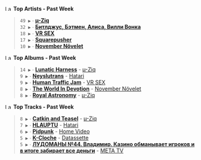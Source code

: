 <!--START_LASTFM_ARTISTS:{"period": "7day", "rows": 5}-->
<a href="https://last.fm" target="_blank"><img src="https://user-images.githubusercontent.com/17434202/215290617-e793598d-d7c9-428f-9975-156db1ba89cc.svg" alt="Last.fm Logo" width="18" height="13"/></a> **Top Artists - Past Week**

> `49 ▶️` ∙ **[µ-Ziq](https://www.last.fm/music/%C2%B5-Ziq)**<br/>
> `32 ▶️` ∙ **[Битлджус, Бэтмен, Алиса, Вилли Вонка](https://www.last.fm/music/%D0%91%D0%B8%D1%82%D0%BB%D0%B4%D0%B6%D1%83%D1%81,+%D0%91%D1%8D%D1%82%D0%BC%D0%B5%D0%BD,+%D0%90%D0%BB%D0%B8%D1%81%D0%B0,+%D0%92%D0%B8%D0%BB%D0%BB%D0%B8+%D0%92%D0%BE%D0%BD%D0%BA%D0%B0)**<br/>
> `18 ▶️` ∙ **[VR SEX](https://www.last.fm/music/VR+SEX)**<br/>
> `17 ▶️` ∙ **[Squarepusher](https://www.last.fm/music/Squarepusher)**<br/>
> `10 ▶️` ∙ **[November Növelet](https://www.last.fm/music/November+N%C3%B6velet)**<br/>
<!--END_LASTFM_ARTISTS-->

<!--START_LASTFM_ALBUMS:{"period": "7day", "rows": 5}-->
<a href="https://last.fm" target="_blank"><img src="https://user-images.githubusercontent.com/17434202/215290617-e793598d-d7c9-428f-9975-156db1ba89cc.svg" alt="Last.fm Logo" width="18" height="13"/></a> **Top Albums - Past Week**

> `14 ▶️` ∙ **[Lunatic Harness](https://www.last.fm/music/%C2%B5-Ziq/Lunatic+Harness)** - [µ-Ziq](https://www.last.fm/music/%C2%B5-Ziq)<br/>
> `9 ▶️` ∙ **[Neyslutrans](https://www.last.fm/music/Hatari/Neyslutrans)** - [Hatari](https://www.last.fm/music/Hatari)<br/>
> `9 ▶️` ∙ **[Human Traffic Jam](https://www.last.fm/music/VR+SEX/Human+Traffic+Jam)** - [VR SEX](https://www.last.fm/music/VR+SEX)<br/>
> `8 ▶️` ∙ **[The World In Devotion](https://www.last.fm/music/November+N%C3%B6velet/The+World+In+Devotion)** - [November Növelet](https://www.last.fm/music/November+N%C3%B6velet)<br/>
> `8 ▶️` ∙ **[Royal Astronomy](https://www.last.fm/music/%C2%B5-Ziq/Royal+Astronomy)** - [µ-Ziq](https://www.last.fm/music/%C2%B5-Ziq)<br/>
<!--END_LASTFM_ALBUMS-->

<!--START_LASTFM_TRACKS:{"period": "7day", "rows": 5}-->
<a href="https://last.fm" target="_blank"><img src="https://user-images.githubusercontent.com/17434202/215290617-e793598d-d7c9-428f-9975-156db1ba89cc.svg" alt="Last.fm Logo" width="18" height="13"/></a> **Top Tracks - Past Week**

> `8 ▶️` ∙ **[Catkin and Teasel](https://www.last.fm/music/%C2%B5-Ziq/_/Catkin+and+Teasel)** - [µ-Ziq](https://www.last.fm/music/%C2%B5-Ziq)<br/>
> `7 ▶️` ∙ **[HLAUPTU](https://www.last.fm/music/Hatari/_/HLAUPTU)** - [Hatari](https://www.last.fm/music/Hatari)<br/>
> `6 ▶️` ∙ **[Pidpunk](https://www.last.fm/music/Home+Video/_/Pidpunk)** - [Home Video](https://www.last.fm/music/Home+Video)<br/>
> `5 ▶️` ∙ **[K-Cloche](https://www.last.fm/music/Datassette/_/K-Cloche)** - [Datassette](https://www.last.fm/music/Datassette)<br/>
> `5 ▶️` ∙ **[ЛУДОМАНЫ №44. Владимир. Казино обманывает игроков и в итоге забирает все деньги](https://www.last.fm/music/%D0%9C%D0%95%D0%A2%D0%90+TV/_/%D0%9B%D0%A3%D0%94%D0%9E%D0%9C%D0%90%D0%9D%D0%AB+%E2%84%9644.+%D0%92%D0%BB%D0%B0%D0%B4%D0%B8%D0%BC%D0%B8%D1%80.+%D0%9A%D0%B0%D0%B7%D0%B8%D0%BD%D0%BE+%D0%BE%D0%B1%D0%BC%D0%B0%D0%BD%D1%8B%D0%B2%D0%B0%D0%B5%D1%82+%D0%B8%D0%B3%D1%80%D0%BE%D0%BA%D0%BE%D0%B2+%D0%B8+%D0%B2+%D0%B8%D1%82%D0%BE%D0%B3%D0%B5+%D0%B7%D0%B0%D0%B1%D0%B8%D1%80%D0%B0%D0%B5%D1%82+%D0%B2%D1%81%D0%B5+%D0%B4%D0%B5%D0%BD%D1%8C%D0%B3%D0%B8)** - [МЕТА TV](https://www.last.fm/music/%D0%9C%D0%95%D0%A2%D0%90+TV)<br/>
<!--END_LASTFM_TRACKS-->